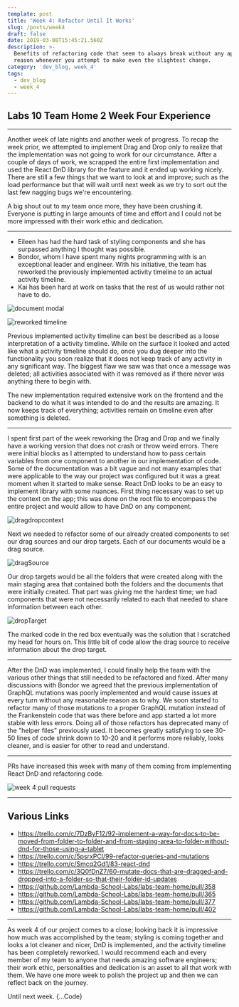 ```yaml
---
template: post
title: 'Week 4: Refactor Until It Works'
slug: /posts/week4
draft: false
date: 2019-03-08T15:45:21.560Z
description: >-
  Benefits of refactoring code that seem to always break without any apparent
  reason whenever you attempt to make even the slightest change.
category: 'dev_blog, week_4'
tags:
  - dev_blog
  - week_4
---
```

## Labs 10 Team Home 2 Week Four Experience

- - -

Another week of late nights and another week of progress. To recap the week prior, we attempted to implement Drag and Drop only to realize that the implementation was not going to work for our circumstance. After a couple of days of work, we scrapped the entire first implementation and used the React DnD library for the feature and it ended up working nicely. There are still a few things that we want to look at and improve; such as the load performance but that will wait until next week as we try to sort out the last few nagging bugs we're encountering.

A big shout out to my team once more, they have been crushing it. Everyone is putting in large amounts of time and effort and I could not be more impressed with their work ethic and dedication.

- - -

* Eileen has had the hard task of styling components and she has surpassed anything I thought was possible.
* Bondor, whom I have spent many nights programming with is an exceptional leader and engineer. With his initiative, the team has reworked the previously implemented activity timeline to an actual activity timeline.
* Kai has been hard at work on tasks that the rest of us would rather not have to do.

![document modal](/media/reworked-docmodal.png "document modal")

![reworked timeline](/media/reworkedtimeline.png "reworked timeline")

Previous implemented activity timeline can best be described as a loose interpretation of a activity timeline. While on the surface it looked and acted like what a activity timeline should do, once you dug deeper into the functionality you soon realize that it does not keep track of any activity in any significant way. The biggest flaw we saw was that once a message was deleted; all activities associated with it was removed as if there never was anything there to begin with. 

The new implementation required extensive work on the frontend and the backend to do what it was intended to do and the results are amazing. It now keeps track of everything; activities remain on timeline even after something is deleted.

- - -

I spent first part of the week reworking the Drag and Drop and we finally have a working version that does not crash or throw weird errors. There were initial blocks as I attempted to understand how to pass certain variables from one component to another in our implementation of code. Some of the documentation was a bit vague and not many examples that were applicable to the way our project was configured but it was a great moment when it started to make sense.
React DnD looks to be an easy to implement library with some nuances. First thing necessary was to set up the context on the app; this was done on the root file to encompass the entire project and would allow to have DnD on any component.

![dragdropcontext](/media/dragdropcontext.png "dragdropcontext")

Next we needed to refactor some of our already created components to set our drag sources and our drop targets. Each of our documents would be a drag source.

![dragSource](/media/dragsource.png "dragSource")

Our drop targets would be all the folders that were created along with the main staging area that contained both the folders and the documents that were initially created. That part was giving me the hardest time; we had components  that were not necessarily related to each that needed to share information between each other.

![dropTarget](/media/droptarget.png "dropTarget")

The marked code in the red box eventually was the solution that I scratched my head for hours on. This little bit of code allow the drag source to receive information about the drop target.

- - -

After the DnD was implemented, I could finally help the team with the various other things that still needed to be refactored and fixed. After many discussions with Bondor we agreed that the previous implementation of GraphQL mutations was poorly implemented and would cause issues at every turn without any reasonable reason as to why. We soon started to refactor many of those mutations to a proper GraphQL mutation instead of the Frankenstein code that was there before and app started a lot more stable with less errors. Doing all of those refactors has deprecated many of the "helper files" previously used. It becomes greatly satisfying to see 30-50 lines of code shrink down to 10-20 and it performs more reliably, looks cleaner, and is easier for other to read and understand.

- - -

PRs have increased this week with many of them coming from implementing React DnD and refactoring code. 

![week 4 pull requests](/media/week4prs.png "week 4 pull requests")

- - -

## Various Links

* <https://trello.com/c/7DzByF12/92-implement-a-way-for-docs-to-be-moved-from-folder-to-folder-and-from-staging-area-to-folder-without-dnd-for-those-using-a-tablet>
* <https://trello.com/c/5psrxPCl/99-refactor-queries-and-mutations>
* <https://trello.com/c/Smcq2Gd1/83-react-dnd>
* <https://trello.com/c/3Q0fDnZ7/60-mutate-docs-that-are-dragged-and-dropped-into-a-folder-so-that-their-folder-id-updates>
* <https://github.com/Lambda-School-Labs/labs-team-home/pull/358>
* <https://github.com/Lambda-School-Labs/labs-team-home/pull/365>
* <https://github.com/Lambda-School-Labs/labs-team-home/pull/377>
* <https://github.com/Lambda-School-Labs/labs-team-home/pull/402>

---

As week 4 of our project comes to a close; looking back it is impressive how much was accomplished by the team; styling is coming together and looks a lot cleaner and nicer, DnD is implemented, and the activity timeline has been completely reworked. I would recommend each and every member of my team to anyone that needs amazing software engineers; their work ethic, personalities and dedication is an asset to all that work with them. We have one more week to polish the project up and then we can reflect back on the journey.

Until next week. {...Code}

